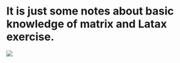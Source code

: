 # It is just some notes about basic knowledge of matrix and Latax exercise.

<img src="http://www.forkosh.com/mathtex.cgi?\Large x=\frac{-b\pm\sqrt{b^2-4ac}}{2a}">
